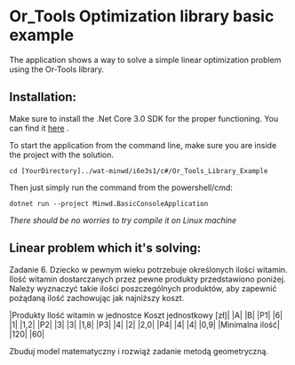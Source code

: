 # Or_Tools Optimization library basic example

The application shows a way to solve a simple linear optimization problem using the Or-Tools library.

## Installation:

Make sure to install the .Net Core 3.0 SDK for the proper functioning.
You can find it [here](https://dotnet.microsoft.com/download/dotnet-core/3.0) .

To start the application from the command line, make sure you are inside the project with the solution. 

```
cd [YourDirectory]../wat-minwd/i6e3s1/c#/Or_Tools_Library_Example
```

Then just simply run the command from the powershell/cmd: 
```
dotnet run --project Minwd.BasicConsoleApplication
```

*There should be no worries to try compile it on Linux machine*

## Linear problem which it's solving: 

Zadanie 6. Dziecko w pewnym wieku potrzebuje określonych ilości witamin. Ilość witamin dostarczanych przez pewne produkty przedstawiono poniżej. Należy wyznaczyć takie ilości poszczególnych produktów, aby zapewnić pożądaną ilość zachowując jak najniższy koszt.

|Produkty Ilość witamin w jednostce Koszt jednostkowy [zł]| |A| |B|
|P1| |6| |1| |1,2|
|P2| |3| |3| |1,8|
|P3| |4| |2| |2,0|
|P4| |4| |4| |0,9|
|Minimalna ilość| |120| |60|

Zbuduj model matematyczny i rozwiąż zadanie metodą geometryczną.

